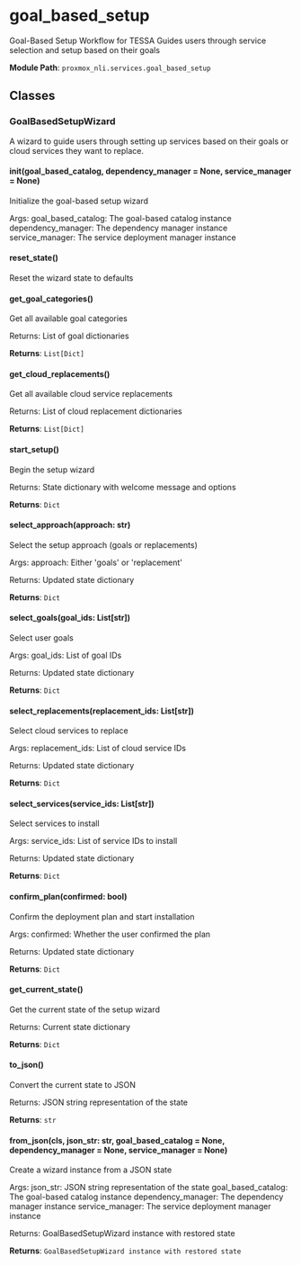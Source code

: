 # goal_based_setup

Goal-Based Setup Workflow for TESSA
Guides users through service selection and setup based on their goals

**Module Path**: `proxmox_nli.services.goal_based_setup`

## Classes

### GoalBasedSetupWizard

A wizard to guide users through setting up services based on their goals
or cloud services they want to replace.

#### __init__(goal_based_catalog, dependency_manager = None, service_manager = None)

Initialize the goal-based setup wizard

Args:
    goal_based_catalog: The goal-based catalog instance
    dependency_manager: The dependency manager instance
    service_manager: The service deployment manager instance

#### reset_state()

Reset the wizard state to defaults

#### get_goal_categories()

Get all available goal categories

Returns:
    List of goal dictionaries

**Returns**: `List[Dict]`

#### get_cloud_replacements()

Get all available cloud service replacements

Returns:
    List of cloud replacement dictionaries

**Returns**: `List[Dict]`

#### start_setup()

Begin the setup wizard

Returns:
    State dictionary with welcome message and options

**Returns**: `Dict`

#### select_approach(approach: str)

Select the setup approach (goals or replacements)

Args:
    approach: Either 'goals' or 'replacement'
    
Returns:
    Updated state dictionary

**Returns**: `Dict`

#### select_goals(goal_ids: List[str])

Select user goals

Args:
    goal_ids: List of goal IDs
    
Returns:
    Updated state dictionary

**Returns**: `Dict`

#### select_replacements(replacement_ids: List[str])

Select cloud services to replace

Args:
    replacement_ids: List of cloud service IDs
    
Returns:
    Updated state dictionary

**Returns**: `Dict`

#### select_services(service_ids: List[str])

Select services to install

Args:
    service_ids: List of service IDs to install
    
Returns:
    Updated state dictionary

**Returns**: `Dict`

#### confirm_plan(confirmed: bool)

Confirm the deployment plan and start installation

Args:
    confirmed: Whether the user confirmed the plan
    
Returns:
    Updated state dictionary

**Returns**: `Dict`

#### get_current_state()

Get the current state of the setup wizard

Returns:
    Current state dictionary

**Returns**: `Dict`

#### to_json()

Convert the current state to JSON

Returns:
    JSON string representation of the state

**Returns**: `str`

#### from_json(cls, json_str: str, goal_based_catalog = None, dependency_manager = None, service_manager = None)

Create a wizard instance from a JSON state

Args:
    json_str: JSON string representation of the state
    goal_based_catalog: The goal-based catalog instance
    dependency_manager: The dependency manager instance
    service_manager: The service deployment manager instance
    
Returns:
    GoalBasedSetupWizard instance with restored state

**Returns**: `GoalBasedSetupWizard instance with restored state`

